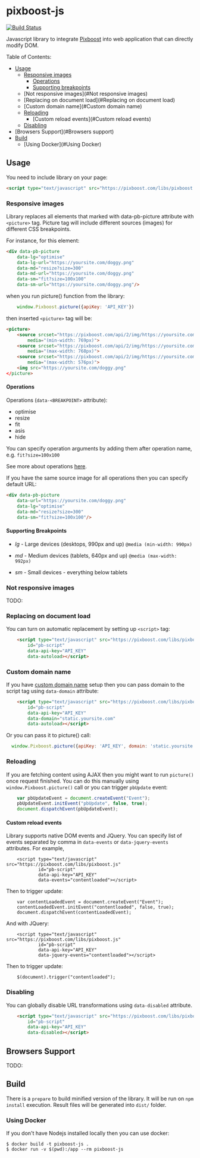 # pixboost-js

[![Build Status](https://travis-ci.org/Pixboost/pixboost-js.svg?branch=master)](https://travis-ci.org/Pixboost/pixboost-js)


Javascript library to integrate [Pixboost](https://pixboost.com) into web application that
can directly modify DOM.

Table of Contents:

* [Usage](#usage)
    * [Responsive images](#responsive-images)
        * [Operations](#operations)
        * [Supporting breakpoints](#supporting-breakpoints)
    * [Not responsive images](#Not responsive images)
    * [Replacing on document load](#Replacing on document load)
    * [Custom domain name](#Custom domain name)
    * [Reloading](#Reloading)
        * [Custom reload events](#Custom reload events)
    * [Disabling](#Disabling)
* [Browsers Support](#Browsers support)
* [Build](#Build)
    * [Using Docker](#Using Docker)

## Usage

You need to include library on your page:

```html
<script type="text/javascript" src="https://pixboost.com/libs/pixboost.js"></script> 
```

### Responsive images
Library replaces all elements that marked with data-pb-picture attribute with `<picture>` tag.
Picture tag will include different sources (images) for different CSS breakpoints.

For instance, for this element:

```html
<div data-pb-picture
    data-lg="optimise"
    data-lg-url="https://yoursite.com/doggy.png"
    data-md="resize?size=300"
    data-md-url="https://yoursite.com/doggy.png"
    data-sm="fit?size=100x100"
    data-sm-url="https://yoursite.com/doggy.png"/>
```

when you run picture() function from the library: 

```js
    window.Pixboost.picture({apiKey: 'API_KEY'})
```

then inserted `<picture>` tag will be:

```html
<picture>
    <source srcset="https://pixboost.com/api/2/img/https://yoursite.com/doggy.png/optimise?auth=API_KEY" 
        media="(min-width: 769px)">
    <source srcset="https://pixboost.com/api/2/img/https://yoursite.com/doggy.png/resize?size=300&auth=API_KEY" 
        media="(max-width: 768px)">
    <source srcset="https://pixboost.com/api/2/img/https://yoursite.com/doggy.png/fit?size=100x100&auth=API_KEY" 
        media="(max-width: 576px)">
    <img src="https://yoursite.com/doggy.png"
</picture>
```

#### Operations

Operations (`data-<BREAKPOINT>` attribute):

* optimise
* resize
* fit
* asis
* hide

You can specify operation arguments by adding them after operation name, e.g. `fit?size=100x100`

See more about operations [here](https://pixboost.com/docs/api/).

If you have the same source image for all operations then you can specify default URL:

```html
<div data-pb-picture
    data-url="https://yoursite.com/doggy.png"
    data-lg="optimise"
    data-md="resize?size=300"
    data-sm="fit?size=100x100"/>
``` 

#### Supporting Breakpoints


* _lg_ - Large devices (desktops, 990px and up)
  `@media (min-width: 990px)`

* _md_ - Medium devices (tablets, 640px and up)
  `@media (max-width: 992px)`

* _sm_ - Small devices - everything below tablets

### Not responsive images

TODO: 

### Replacing on document load

You can turn on automatic replacement by setting up `<script>` tag:

```html
    <script type="text/javascript" src="https://pixboost.com/libs/pixboost.js" 
        id="pb-script" 
        data-api-key="API_KEY"
        data-autoload></script>
```

### Custom domain name

If you have [custom domain name](https://help.pixboost.com/setup/custom-domain.html) setup then
you can pass domain to the script tag using `data-domain` attribute:

```html
    <script type="text/javascript" src="https://pixboost.com/libs/pixboost.js" 
        id="pb-script" 
        data-api-key="API_KEY"
        data-domain="static.yoursite.com"
        data-autoload></script>
```

Or you can pass it to picture() call:

```js
  window.Pixboost.picture({apiKey: 'API_KEY', domain: 'static.yoursite.com'})
```

### Reloading

If you are fetching content using AJAX then you might want to run `picture()` once request finished.
You can do this manually using `window.Pixboost.picture()` call or you can trigger `pbUpdate` event:

```js
    var pbUpdateEvent = document.createEvent("Event");
    pbUpdateEvent.initEvent("pbUpdate", false, true);
    document.dispatchEvent(pbUpdateEvent);
```

#### Custom reload events

Library supports native DOM events and JQuery. You can specify list of events separated
by comma in `data-events` or `data-jquery-events` attributes. For example,

```
    <script type="text/javascript" src="https://pixboost.com/libs/pixboost.js" 
            id="pb-script" 
            data-api-key="API_KEY"
            data-events="contentloaded"></script>
```

Then to trigger update:

```
    var contentLoadedEvent = document.createEvent("Event");
    contentLoadedEvent.initEvent("contentloaded", false, true);
    document.dispatchEvent(contentLoadedEvent);
```

And with JQuery:

```
    <script type="text/javascript" src="https://pixboost.com/libs/pixboost.js" 
            id="pb-script" 
            data-api-key="API_KEY"
            data-jquery-events="contentloaded"></script>
```

Then to trigger update:

```
    $(document).trigger("contentloaded");
```

### Disabling

You can globally disable URL transformations using `data-disabled` attribute.

```html
    <script type="text/javascript" src="https://pixboost.com/libs/pixboost.js" 
        id="pb-script" 
        data-api-key="API_KEY"
        data-disabled></script>
```

## Browsers Support

TODO:

## Build

There is a `prepare` to build minified version of the library. It will be run on `npm install` execution.
Result files will be generated into `dist/` folder.

### Using Docker

If you don't have Nodejs installed locally then you can use docker:

```
$ docker build -t pixboost-js .
$ docker run -v $(pwd):/app --rm pixboost-js
``` 
